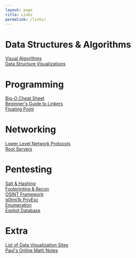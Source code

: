 ```yaml
---
layout: page
title: Links
permalink: /links/
---
```


# Data Structures & Algorithms
[Visual Algorithms](https://visualgo.net/en)<br/>
[Data Structure Visualizations](https://www.cs.usfca.edu/~galles/visualization/Algorithms.html)


# Programming
[Big-O Cheat Sheet](http://bigocheatsheet.com/)<br/>
[Beginner's Guide to Linkers](http://www.lurklurk.org/linkers/linkers.html)<br/>
[Floating Point](http://fabiensanglard.net/floating_point_visually_explained/)


# Networking
[Lower Level Network Protocols](https://www.destroyallsoftware.com/compendium/network-protocols?share_key=97d3ba4c24d21147)<br/>
[Root Servers](http://www.root-servers.org/)<br/>

# Pentesting
[Salt & Hashing](https://crackstation.net/hashing-security.htm)<br/>
[Footprinting & Recon](https://dnsdumpster.com/footprinting-reconnaissance/)<br/>
[OSINT Framework](https://osintframework.com/)<br/>
[g0tmi1k PrivEsc](http://blog.g0tmi1k.com/2011/08/basic-linux-privilege-escalation/)<br/>
[Enumeration](http://www.0daysecurity.com/penetration-testing/enumeration.html)<br/>
[Exploit Database](https://www.exploit-db.com/)<br/>


# Extra 
[List of Data Visualization Sites](https://www.reddit.com/r/dataisbeautiful/comments/435g7b/i_love_live_data_visualizations_heres_every_one/)<br/>
[Paul's Online Math Notes](http://tutorial.math.lamar.edu/)









